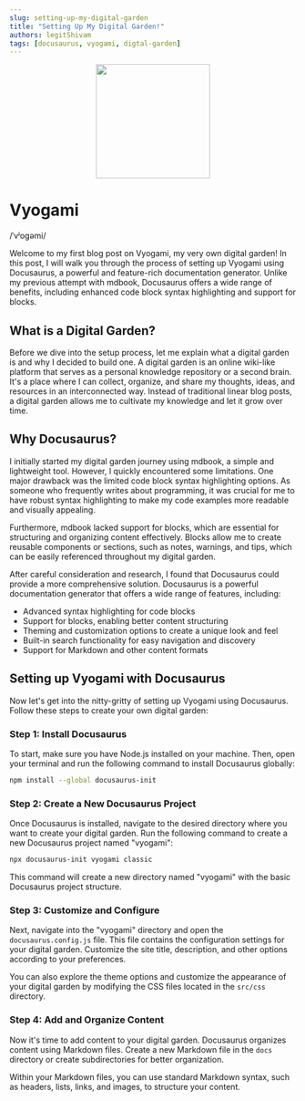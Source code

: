 ```yaml
---
slug: setting-up-my-digital-garden
title: "Setting Up My Digital Garden!"
authors: legitShivam
tags: [docusaurus, vyogami, digtal-garden]
---
```


<p align="center">
<img src="img/vyogami.png" width="200"></img>
<h1>Vyogami</h1>
/ˈvʲoɡəmi/
</p>

Welcome to my first blog post on Vyogami, my very own digital garden! In this post, I will walk you through the process of setting up Vyogami using Docusaurus, a powerful and feature-rich documentation generator. Unlike my previous attempt with mdbook, Docusaurus offers a wide range of benefits, including enhanced code block syntax highlighting and support for blocks.

## What is a Digital Garden?

Before we dive into the setup process, let me explain what a digital garden is and why I decided to build one. A digital garden is an online wiki-like platform that serves as a personal knowledge repository or a second brain. It's a place where I can collect, organize, and share my thoughts, ideas, and resources in an interconnected way. Instead of traditional linear blog posts, a digital garden allows me to cultivate my knowledge and let it grow over time.

## Why Docusaurus?

I initially started my digital garden journey using mdbook, a simple and lightweight tool. However, I quickly encountered some limitations. One major drawback was the limited code block syntax highlighting options. As someone who frequently writes about programming, it was crucial for me to have robust syntax highlighting to make my code examples more readable and visually appealing.

Furthermore, mdbook lacked support for blocks, which are essential for structuring and organizing content effectively. Blocks allow me to create reusable components or sections, such as notes, warnings, and tips, which can be easily referenced throughout my digital garden.

After careful consideration and research, I found that Docusaurus could provide a more comprehensive solution. Docusaurus is a powerful documentation generator that offers a wide range of features, including:

- Advanced syntax highlighting for code blocks
- Support for blocks, enabling better content structuring
- Theming and customization options to create a unique look and feel
- Built-in search functionality for easy navigation and discovery
- Support for Markdown and other content formats

## Setting up Vyogami with Docusaurus

Now let's get into the nitty-gritty of setting up Vyogami using Docusaurus. Follow these steps to create your own digital garden:

### Step 1: Install Docusaurus

To start, make sure you have Node.js installed on your machine. Then, open your terminal and run the following command to install Docusaurus globally:

```bash
npm install --global docusaurus-init
```

### Step 2: Create a New Docusaurus Project

Once Docusaurus is installed, navigate to the desired directory where you want to create your digital garden. Run the following command to create a new Docusaurus project named "vyogami":

```bash
npx docusaurus-init vyogami classic
```

This command will create a new directory named "vyogami" with the basic Docusaurus project structure.

### Step 3: Customize and Configure

Next, navigate into the "vyogami" directory and open the `docusaurus.config.js` file. This file contains the configuration settings for your digital garden. Customize the site title, description, and other options according to your preferences.

You can also explore the theme options and customize the appearance of your digital garden by modifying the CSS files located in the `src/css` directory.

### Step 4: Add and Organize Content

Now it's time to add content to your digital garden. Docusaurus organizes content using Markdown files. Create a new Markdown file in the `docs` directory or create subdirectories for better organization.

Within your Markdown files, you can use standard Markdown syntax, such as headers, lists, links, and images, to structure your content.
